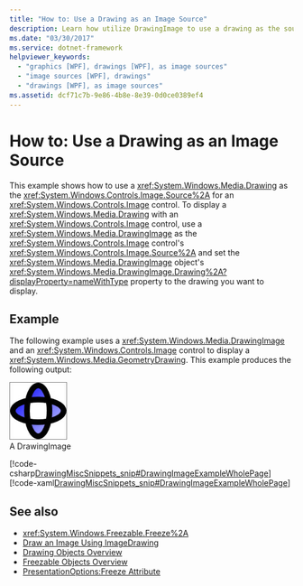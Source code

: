 ```yaml
---
title: "How to: Use a Drawing as an Image Source"
description: Learn how utilize DrawingImage to use a drawing as the source for an Image control.
ms.date: "03/30/2017"
ms.service: dotnet-framework
helpviewer_keywords: 
  - "graphics [WPF], drawings [WPF], as image sources"
  - "image sources [WPF], drawings"
  - "drawings [WPF], as image sources"
ms.assetid: dcf71c7b-9e86-4b8e-8e39-0d0ce0389ef4
---
```

# How to: Use a Drawing as an Image Source

This example shows how to use a <xref:System.Windows.Media.Drawing> as the <xref:System.Windows.Controls.Image.Source%2A> for an <xref:System.Windows.Controls.Image> control. To display a <xref:System.Windows.Media.Drawing> with an <xref:System.Windows.Controls.Image> control, use a <xref:System.Windows.Media.DrawingImage> as the <xref:System.Windows.Controls.Image> control's <xref:System.Windows.Controls.Image.Source%2A> and set the <xref:System.Windows.Media.DrawingImage> object's <xref:System.Windows.Media.DrawingImage.Drawing%2A?displayProperty=nameWithType> property to the drawing you want to display.  
  
## Example  

The following example uses a <xref:System.Windows.Media.DrawingImage> and an <xref:System.Windows.Controls.Image> control to display a <xref:System.Windows.Media.GeometryDrawing>. This example produces the following output:  
  
![A GeometryDrawing of two ellipses](./media/graphicsmm-geodraw.jpg "graphicsmm_geodraw")\
A DrawingImage  
  
[!code-csharp[DrawingMiscSnippets_snip#DrawingImageExampleWholePage](~/samples/snippets/csharp/VS_Snippets_Wpf/DrawingMiscSnippets_snip/CSharp/DrawingImageExample.cs#drawingimageexamplewholepage)]
[!code-xaml[DrawingMiscSnippets_snip#DrawingImageExampleWholePage](~/samples/snippets/xaml/VS_Snippets_Wpf/DrawingMiscSnippets_snip/XAML/DrawingImageExample.xaml#drawingimageexamplewholepage)]  
  
## See also

- <xref:System.Windows.Freezable.Freeze%2A>
- [Draw an Image Using ImageDrawing](how-to-draw-an-image-using-imagedrawing.md)
- [Drawing Objects Overview](drawing-objects-overview.md)
- [Freezable Objects Overview](../advanced/freezable-objects-overview.md)
- [PresentationOptions:Freeze Attribute](../advanced/presentationoptions-freeze-attribute.md)
